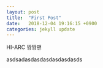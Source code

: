 ```yaml
---
layout: post
title:  "First Post"
date:   2018-12-04 19:16:15 +0900
categories: jekyll update
---
```



HI-ARC  짱짱맨


asdsadasdasdasdasdasdasds
